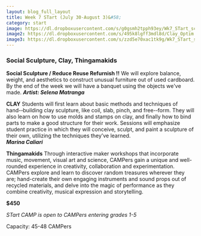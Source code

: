 ```yaml
---
layout: blog_full_layout
title: Week 7 STart (July 30-August 3)&#58; 
category: start
image: https://dl.dropboxusercontent.com/s/g0gsmh2tpph93ey/Wk7_STart_sculp2Optim.jpg?dl=0
image2: https://dl.dropboxusercontent.com/s/495k8lgff3mdl8d/Clay_Optim.jpg?dl=0
image3: https://dl.dropboxusercontent.com/s/zzd5e70xac1tk9g/Wk7_STart_sculp4Optim.jpg?dl=0
---
```



###  Social Sculpture, Clay, Thingamakids

**Social Sculpture / Reduce Reuse Refurnish !!**
We will explore balance, weight, and aesthetics to construct unusual furniture out of used cardboard. By the end of the week we will have a banquet using the objects we've made. 
**_Artist: Selena Matranga_**


**CLAY**
Students  will  first  learn  about  basic  methods  and  techniques  of  hand-­‐building clay sculpture, like coil, slab, pinch, and free-­‐form. They will also learn on how to use molds and stamps on clay, and finally how to bind parts to make a good structure for their work.
Sessions will emphasize student practice in which they will conceive, sculpt, and paint a sculpture of their own, utilizing the techniques they’ve learned.   
**_Marina Caliari_**


**Thingamakids**
Through interactive maker workshops that incorporate music, movement, visual art and science, CAMPers gain a unique and well-rounded experience in creativity, collaboration and experimentation. CAMPers explore and learn to discover random treasures wherever they are; hand-create their own engaging instruments and sound props out of recycled materials, and delve into the magic of performance as they combine creativity, musical expression and storytelling.


**$450**

*STart CAMP is open to CAMPers entering grades 1-5*

Capacity: 45-48 CAMPers